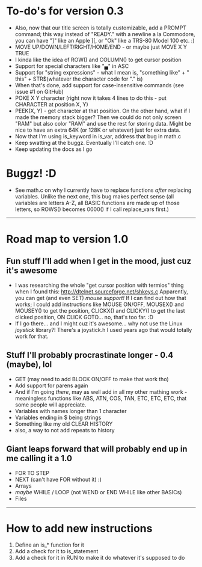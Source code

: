 # To-do's for version 0.3

* Also, now that our title screen is totally customizable, add a PROMPT command; this way instead of "READY." with a newline a la Commodore, you can have "]" like an Apple ][, or "Ok" like a TRS-80 Model 100 etc. :)
* MOVE UP/DOWN/LEFT/RIGHT/HOME/END - or maybe just MOVE X Y TRUE
* I kinda like the idea of ROW() and COLUMN() to get cursor position
* Support for special characters like "▄" in ASC
* Support for "string expressions" - what I mean is, "something like" + " this" + STR$(whatever the character code for "." is)
* When that's done, add support for case-insensitive commands (see issue #1 on GitHub)
* POKE X Y character (right now it takes 4 lines to do this - put CHARACTER at position X, Y)
* PEEK(X, Y) - get character at that position.  On the other hand, what if I made the memory stack bigger?  Then we could do not only screen "RAM" but also color "RAM" and use the rest for storing data.  Might be nice to have an extra 64K (or 128K or whatever) just for extra data.
* Now that I'm using is_keyword in is_var, address that bug in math.c
* Keep swatting at the buggz.  Eventually I'll catch one. :D
* Keep updating the docs as I go

# Buggz! :D

* See math.c on why I currently have to replace functions _after_ replacing variables.  Unlike the next one, this bug makes perfect sense (all variables are letters A-Z, all BASIC functions are made up of those letters, so ROWS() becomes 0000() if I call replace_vars first.)






-----------------------------------------------------------------------------------------------------------------------

# Road map to version 1.0

## Fun stuff I'll add when I get in the mood, just cuz it's awesome

* I was researching the whole "get cursor position with termios" thing when I found this:
	http://dtelnet.sourceforge.net/shkeys.c
  Apparently, you can get (and even SET) *mouse support!*  If I can find out how that works; I could add instructions like MOUSE ON/OFF, MOUSEX() and MOUSEY() to get the position, CLICKX() and CLICKY() to get the last clicked position, ON CLICK GOTO... no, that's too far. :D
* If I go there... and I might cuz it's awesome... why not use the Linux *joystick* library?!  There's a joystick.h I used years ago that would totally work for that.


## Stuff I'll probably procrastinate longer - 0.4 (maybe), lol

* GET (may need to add BLOCK ON/OFF to make that work tho)
* Add support for parens again
* And if I'm going _there_, may as well add in all my other mathing work - meaningless functions like ABS, ATN, COS, TAN, ETC, ETC, ETC, that some people will appreciate.
* Variables with names longer than 1 character
* Variables ending in $ being strings
* Something like my old CLEAR HISTORY
* also, a way to not add repeats to history


## Giant leaps forward that will probably end up in me calling it a 1.0

* FOR <expr> TO <expr> STEP <expression>
* NEXT (can't have FOR without it) :)
* Arrays
* _maybe_ WHILE / LOOP (not WEND or END WHILE like other BASICs)
* Files


------------------------------------------------------------------------------------------------------------

# How to add new instructions

1. Define an is_* function for it
2. Add a check for it to is_statement
3. Add a check for it in RUN to make it do whatever it's supposed to do
